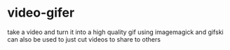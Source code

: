 # video-gifer
take a video and turn it into a high quality gif using imagemagick and gifski  
can also be used to just cut videos to share to others
